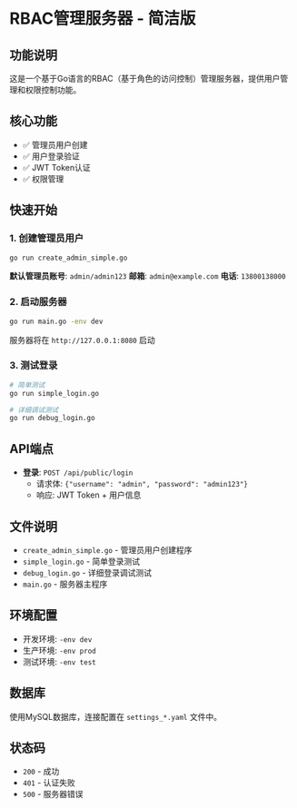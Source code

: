 # RBAC管理服务器 - 简洁版

## 功能说明
这是一个基于Go语言的RBAC（基于角色的访问控制）管理服务器，提供用户管理和权限控制功能。

## 核心功能
- ✅ 管理员用户创建
- ✅ 用户登录验证
- ✅ JWT Token认证
- ✅ 权限管理

## 快速开始

### 1. 创建管理员用户
```bash
go run create_admin_simple.go
```
**默认管理员账号**: `admin/admin123`
**邮箱**: `admin@example.com`
**电话**: `13800138000`

### 2. 启动服务器
```bash
go run main.go -env dev
```
服务器将在 `http://127.0.0.1:8080` 启动

### 3. 测试登录
```bash
# 简单测试
go run simple_login.go

# 详细调试测试
go run debug_login.go
```

## API端点
- **登录**: `POST /api/public/login`
  - 请求体: `{"username": "admin", "password": "admin123"}`
  - 响应: JWT Token + 用户信息

## 文件说明
- `create_admin_simple.go` - 管理员用户创建程序
- `simple_login.go` - 简单登录测试
- `debug_login.go` - 详细登录调试测试
- `main.go` - 服务器主程序

## 环境配置
- 开发环境: `-env dev`
- 生产环境: `-env prod`
- 测试环境: `-env test`

## 数据库
使用MySQL数据库，连接配置在 `settings_*.yaml` 文件中。

## 状态码
- `200` - 成功
- `401` - 认证失败
- `500` - 服务器错误